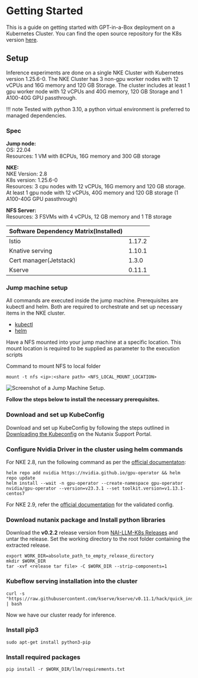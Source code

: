 # Getting Started  
This is a guide on getting started with GPT-in-a-Box deployment on a Kubernetes Cluster. You can find the open source repository for the K8s version [here](https://github.com/nutanix/nai-llm-k8s). 

## Setup

Inference experiments are done on a single NKE Cluster with Kubernetes version 1.25.6-0. The NKE Cluster has 3 non-gpu worker nodes with 12 vCPUs and 16G memory and 120 GB Storage. The cluster includes at least 1 gpu worker node with 12 vCPUs and 40G memory, 120 GB Storage and 1 A100-40G GPU passthrough.

!!! note
    Tested with python 3.10, a python virtual environment is preferred to managed dependencies.

### Spec
**Jump node:**  
OS: 22.04  
Resources:   1 VM with 8CPUs, 16G memory and 300 GB storage  

**NKE:**  
NKE Version: 2.8  
K8s version: 1.25.6-0  
Resources:  3 cpu nodes with 12 vCPUs, 16G memory and 120 GB storage.
	        At least 1 gpu node with 12 vCPUs, 40G memory and 120 GB storage (1 A100-40G GPU passthrough)

**NFS Server:**    
Resources: 3 FSVMs with 4 vCPUs, 12 GB memory and 1 TB storage  


| Software Dependency Matrix(Installed)  | |
| --- | --- |
| Istio  | 1.17.2  |
| Knative serving  | 1.10.1  |
| Cert manager(Jetstack) | 1.3.0 |
| Kserve | 0.11.1 |

### Jump machine setup
All commands are executed inside the jump machine. 
Prerequisites are kubectl and helm. Both are required to orchestrate and set up necessary items in the NKE cluster.  

* [kubectl](https://kubernetes.io/docs/tasks/tools/#kubectl)
* [helm](https://helm.sh/docs/intro/install/)

Have a NFS mounted into your jump machine at a specific location. This mount location is required to be supplied as parameter to the execution scripts

Command to mount NFS to local folder
```
mount -t nfs <ip>:<share path> <NFS_LOCAL_MOUNT_LOCATION>
```
![Screenshot of a Jump Machine Setup.](image1.png)


**Follow the steps below to install the necessary prerequisites.**  

### Download and set up KubeConfig  
Download and set up KubeConfig by following the steps outlined in [Downloading the Kubeconfig](https://portal.nutanix.com/page/documents/details?targetId=Nutanix-Kubernetes-Engine-v2_5:top-download-kubeconfig-t.html) on the Nutanix Support Portal.  

### Configure Nvidia Driver in the cluster using helm commands
For NKE 2.8, run the following command as per the [official documentaton](https://portal.nutanix.com/page/documents/details?targetId=Release-Notes-Nutanix-Kubernetes-Engine-v2_8:top-validated-config-r.html):
```
helm repo add nvidia https://nvidia.github.io/gpu-operator && helm repo update
helm install --wait -n gpu-operator --create-namespace gpu-operator nvidia/gpu-operator --version=v23.3.1 --set toolkit.version=v1.13.1-centos7
```

For NKE 2.9, refer the [official documentation](https://portal.nutanix.com/page/documents/details?targetId=Release-Notes-Nutanix-Kubernetes-Engine-v2_9:top-validated-config-r.html) for the validated config.

### Download nutanix package and Install python libraries  
Download the **v0.2.2** release version from [NAI-LLM-K8s Releases](https://github.com/nutanix/nai-llm-k8s/releases/tag/v0.2.2) and untar the release. Set the working directory to the root folder containing the extracted release.
```
export WORK_DIR=absolute_path_to_empty_release_directory
mkdir $WORK_DIR
tar -xvf <release tar file> -C $WORK_DIR --strip-components=1
```

### Kubeflow serving installation into the cluster
```
curl -s "https://raw.githubusercontent.com/kserve/kserve/v0.11.1/hack/quick_install.sh" | bash
```
Now we have our cluster ready for inference.  

### Install pip3  
```
sudo apt-get install python3-pip
```

### Install required packages  
```
pip install -r $WORK_DIR/llm/requirements.txt
```
